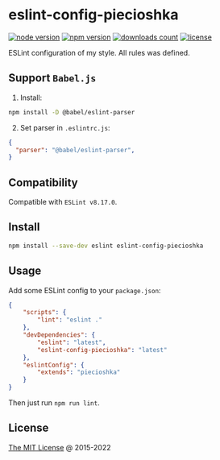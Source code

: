 # eslint-config-piecioshka

[![node version](https://img.shields.io/node/v/eslint-config-piecioshka.svg)](https://www.npmjs.com/package/eslint-config-piecioshka)
[![npm version](https://badge.fury.io/js/eslint-config-piecioshka.svg)](https://badge.fury.io/js/eslint-config-piecioshka)
[![downloads count](https://img.shields.io/npm/dt/eslint-config-piecioshka.svg)](https://www.npmjs.com/package/eslint-config-piecioshka)
[![license](https://img.shields.io/npm/l/eslint-config-piecioshka.svg)](https://www.npmjs.com/package/eslint-config-piecioshka)

ESLint configuration of my style. All rules was defined.

## Support `Babel.js`

1. Install:

  ```bash
  npm install -D @babel/eslint-parser
  ```

2. Set parser in `.eslintrc.js`:

  ```json
  {
    "parser": "@babel/eslint-parser",
  }
  ```

## Compatibility

Compatible with `ESLint v8.17.0`.

## Install

```bash
npm install --save-dev eslint eslint-config-piecioshka
```

## Usage

Add some ESLint config to your `package.json`:

```json
{
    "scripts": {
        "lint": "eslint ."
    },
    "devDependencies": {
        "eslint": "latest",
        "eslint-config-piecioshka": "latest"
    },
    "eslintConfig": {
        "extends": "piecioshka"
    }
}
```

Then just run `npm run lint`.

## License

[The MIT License](http://piecioshka.mit-license.org) @ 2015-2022
